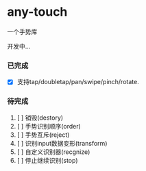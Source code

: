 # any-touch
一个手势库 

开发中...

### 已完成
- [x] 支持tap/doubletap/pan/swipe/pinch/rotate.

### 待完成
1. [ ] 销毁(destory)
2. [ ] 手势识别顺序(order)
3. [ ] 手势互斥(reject)
4. [ ] 识别input数据变形(transform)
5. [ ] 自定义识别器(recgnize)
6. [ ] 停止继续识别(stop)
